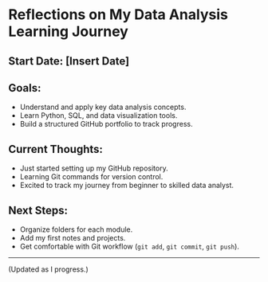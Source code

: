 
# Reflections on My Data Analysis Learning Journey

## Start Date: [Insert Date]
## Goals:
- Understand and apply key data analysis concepts.
- Learn Python, SQL, and data visualization tools.
- Build a structured GitHub portfolio to track progress.

## Current Thoughts:
- Just started setting up my GitHub repository.
- Learning Git commands for version control.
- Excited to track my journey from beginner to skilled data analyst.

## Next Steps:
- Organize folders for each module.
- Add my first notes and projects.
- Get comfortable with Git workflow (`git add`, `git commit`, `git push`).

---
(Updated as I progress.)
